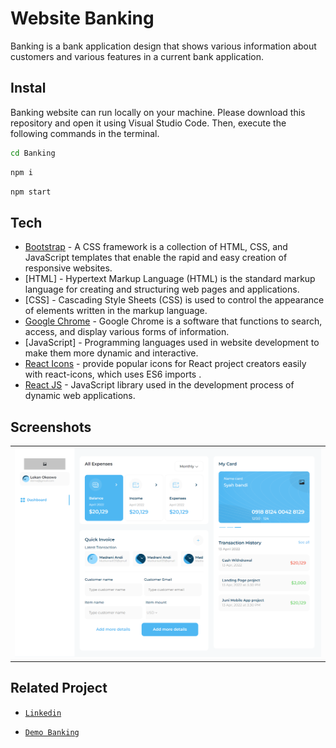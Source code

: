 # Website Banking
Banking is a bank application design that shows various information about customers and various features in a current bank application. 

## Instal
Banking website can run locally on your machine. Please download this repository and open it using Visual Studio Code. Then, execute the following commands in the terminal.
```sh
cd Banking
```
```sh
npm i
```
```sh
npm start
```
## Tech
- [Bootstrap](https://getbootstrap.com/) - A CSS framework is a collection of HTML, CSS, and JavaScript templates that enable the rapid and easy creation of responsive websites.
- [HTML] - Hypertext Markup Language (HTML) is the standard markup language for creating and structuring web pages and applications.
- [CSS] - Cascading Style Sheets (CSS) is used to control the appearance of elements written in the markup language.
- [Google Chrome](https://www.google.com/chrome) - Google Chrome is a software that functions to search, access, and display various forms of information.
- [JavaScript] - Programming languages used in website development to make them more dynamic and interactive.
- [React Icons](https://react-icons.github.io/react-icons/) - provide popular icons for React project creators easily with react-icons, which uses ES6 imports .
- [React JS](https://legacy.reactjs.org/) -  JavaScript library used in the development process of dynamic web applications.
## Screenshots
<table>
 <tr>
    <td><img width="800px" src="./screenshot/dashboard.png" border="0" alt="Login" /></td>
  </tr>
</table>

## Related Project

- [`Linkedin`](https://www.linkedin.com/in/muhammad-sony-setiawan/)

- [`Demo Banking`](https://banking-ruby-iota.vercel.app/)
